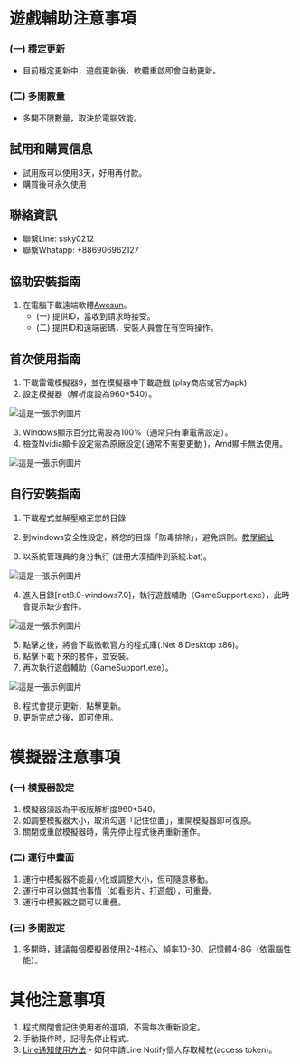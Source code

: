 # 遊戲輔助注意事項
### (一) 穩定更新
- 目前穩定更新中，遊戲更新後，軟體重啟即會自動更新。

### (二) 多開數量
- 多開不限數量，取決於電腦效能。

## 試用和購買信息
- 試用版可以使用3天，好用再付款。
- 購買後可永久使用

## 聯絡資訊
- 聯繫Line: ssky0212
- 聯繫Whatapp: +886906962127

## 協助安裝指南
1. 在電腦下載遠端軟體[Awesun](https://sun.aweray.com/)。
   - (一) 提供ID，當收到請求時接受。
   - (二) 提供ID和遠端密碼，安裝人員會在有空時操作。

## 首次使用指南
1. 下載雷電模擬器9，並在模擬器中下載遊戲 (play商店或官方apk)
2. 設定模擬器（解析度設為960*540）。

![這是一張示例圖片](https://chtineer.com/GameSupport/resolution.png)

3. Windows顯示百分比需設為100%（通常只有筆電需設定）。
4. 檢查Nvidia顯卡設定需為原廠設定( 通常不需要更動 )，Amd顯卡無法使用。

![這是一張示例圖片](https://chtineer.com/GameSupport/原場設定.png)

## 自行安裝指南
1. 下載程式並解壓縮至您的目錄
2. 到windows安全性設定，將您的目錄「防毒排除」，避免誤刪。[教學網址](https://www.gdaily.org/20750/windows-defender)

3. 以系統管理員的身分執行 (註冊大漠插件到系統.bat)。

![這是一張示例圖片](https://chtineer.com/GameSupport/註冊大漠.png)

4. 進入目錄[net8.0-windows7.0]，執行遊戲輔助（GameSupport.exe），此時會提示缺少套件。

![這是一張示例圖片](https://chtineer.com/GameSupport/GameSupport.exe.png)

5. 點擊之後，將會下載微軟官方的程式庫(.Net 8 Desktop x86)。
6. 點擊下載下來的套件，並安裝。
7. 再次執行遊戲輔助（GameSupport.exe）。

![這是一張示例圖片](https://chtineer.com/GameSupport/GameSupport.exe.png)

8. 程式會提示更新，點擊更新。
9. 更新完成之後，即可使用。
    
# 模擬器注意事項
### (一) 模擬器設定
1. 模擬器須設為平板版解析度960*540。
2. 如調整模擬器大小，取消勾選「記住位置」，重開模擬器即可復原。
3. 關閉或重啟模擬器時，需先停止程式後再重新運作。

### (二) 運行中畫面
1. 運行中模擬器不能最小化或調整大小，但可隨意移動。
2. 運行中可以做其他事情（如看影片、打遊戲），可重疊。
3. 運行中模擬器之間可以重疊。

### (三) 多開設定
1. 多開時，建議每個模擬器使用2-4核心、幀率10-30、記憶體4-8G（依電腦性能）。

# 其他注意事項
1. 程式關閉會記住使用者的選項，不需每次重新設定。
2. 手動操作時，記得先停止程式。
3. [Line通知使用方法](https://hackmd.io/@sideex/line-notify-zh) - 如何申請Line Notify個人存取權杖(access token)。
